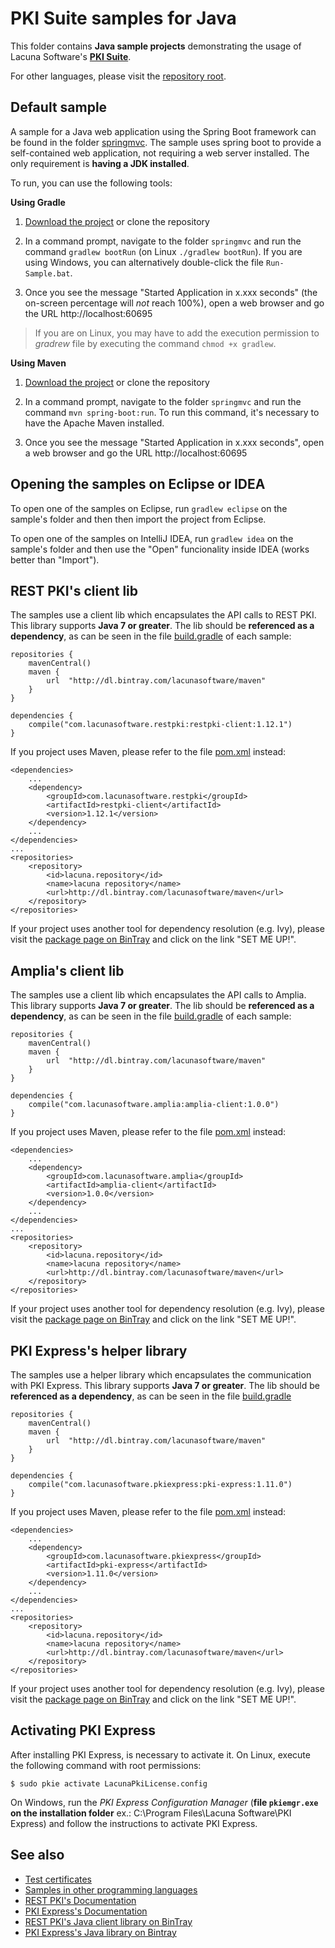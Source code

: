 # PKI Suite samples for Java

This folder contains **Java sample projects** demonstrating the usage of Lacuna Software's
**[PKI Suite](https://www.lacunasoftware.com/pki-suite)**.

For other languages, please visit the [repository root](https://github.com/LacunaSoftware/PkiSuiteSamples).

Default sample
--------------

A sample for a Java web application using the Spring Boot framework can be found in the folder
[springmvc](springmvc/). The sample uses spring boot to provide a self-contained web application,
not requiring a web server installed. The only requirement is **having a JDK installed**.

To run, you can use the following tools:

**Using Gradle**

1. [Download the project](https://github.com/LacunaSoftware/PkiSuiteSamples/archive/master.zip)
   or clone the repository
   
1. In a command prompt, navigate to the folder `springmvc` and run the command
   `gradlew bootRun` (on Linux `./gradlew bootRun`). If you are using Windows, you can alternatively
   double-click the file `Run-Sample.bat`.
  
1. Once you see the message "Started Application in x.xxx seconds" (the on-screen percentage
   will *not* reach 100%), open a web browser and go the URL http://localhost:60695
   
> If you are on Linux, you may have to add the execution permission to *gradrew* file by executing
the command `chmod +x gradlew`.

**Using Maven**

1. [Download the project](https://github.com/LacunaSoftware/PkiSuiteSamples/archive/master.zip)
   or clone the repository

1. In a command prompt, navigate to the folder `springmvc` and run the command
   `mvn spring-boot:run`. To run this command, it's necessary to have the Apache Maven installed.
   
1. Once you see the message "Started Application in x.xxx seconds", open a web browser and go the URL
   http://localhost:60695

Opening the samples on Eclipse or IDEA
--------------------------------------

To open one of the samples on Eclipse, run `gradlew eclipse` on the sample's folder and then
then import the project from Eclipse.

To open one of the samples on IntelliJ IDEA, run `gradlew idea` on the sample's folder
and then use the "Open" funcionality inside IDEA (works better than "Import").

REST PKI's client lib
---------------------

The samples use a client lib which encapsulates the API calls to REST PKI. This library
supports **Java 7 or greater**. The lib should be **referenced as a dependency**, as can
be seen in the file [build.gradle](springmvc/build.gradle) of each sample:

	repositories {
		mavenCentral()
		maven {
			url  "http://dl.bintray.com/lacunasoftware/maven" 
		}
	} 

	dependencies {
		compile("com.lacunasoftware.restpki:restpki-client:1.12.1")
	}

If you project uses Maven, please refer to the file [pom.xml](springmvc/pom.xml) instead:

	<dependencies>
		...
		<dependency>
			<groupId>com.lacunasoftware.restpki</groupId>
			<artifactId>restpki-client</artifactId>
			<version>1.12.1</version>
		</dependency>
		...
	</dependencies>
	...
	<repositories>
		<repository>
			<id>lacuna.repository</id>
			<name>lacuna repository</name>
			<url>http://dl.bintray.com/lacunasoftware/maven</url>
		</repository>
	</repositories>

If your project uses another tool for dependency resolution (e.g. Ivy), please visit the
[package page on BinTray](https://bintray.com/lacunasoftware/maven/restpki-client) and click on
the link "SET ME UP!".

Amplia's client lib
---------------------

The samples use a client lib which encapsulates the API calls to Amplia. This library
supports **Java 7 or greater**. The lib should be **referenced as a dependency**, as can
be seen in the file [build.gradle](springmvc/build.gradle) of each sample:

	repositories {
		mavenCentral()
		maven {
			url  "http://dl.bintray.com/lacunasoftware/maven" 
		}
	} 

	dependencies {
		compile("com.lacunasoftware.amplia:amplia-client:1.0.0")
	}

If you project uses Maven, please refer to the file [pom.xml](springmvc/pom.xml) instead:

	<dependencies>
		...
		<dependency>
			<groupId>com.lacunasoftware.amplia</groupId>
			<artifactId>amplia-client</artifactId>
			<version>1.0.0</version>
		</dependency>
		...
	</dependencies>
	...
	<repositories>
		<repository>
			<id>lacuna.repository</id>
			<name>lacuna repository</name>
			<url>http://dl.bintray.com/lacunasoftware/maven</url>
		</repository>
	</repositories>

If your project uses another tool for dependency resolution (e.g. Ivy), please visit the
[package page on BinTray](https://bintray.com/lacunasoftware/maven/amplia-client) and click on
the link "SET ME UP!".

PKI Express's helper library
----------------------------

The samples use a helper library which encapsulates the communication with PKI Express. This library
supports **Java 7 or greater**. The lib should be **referenced as a dependency**, as can be seen in the
file [build.gradle](springmvc/build.gradle)

	repositories {
		mavenCentral()
		maven {
			url  "http://dl.bintray.com/lacunasoftware/maven" 
		}
	} 

	dependencies {
		compile("com.lacunasoftware.pkiexpress:pki-express:1.11.0")
	}

If you project uses Maven, please refer to the file [pom.xml](springmvc/pom.xml) instead:

	<dependencies>
		...
		<dependency>
			<groupId>com.lacunasoftware.pkiexpress</groupId>
			<artifactId>pki-express</artifactId>
			<version>1.11.0</version>
		</dependency>
		...
	</dependencies>
	...
	<repositories>
		<repository>
			<id>lacuna.repository</id>
			<name>lacuna repository</name>
			<url>http://dl.bintray.com/lacunasoftware/maven</url>
		</repository>
	</repositories>

If your project uses another tool for dependency resolution (e.g. Ivy), please visit the
[package page on BinTray](https://bintray.com/lacunasoftware/maven/pki-express) and click on
the link "SET ME UP!".

Activating PKI Express
----------------------

After installing PKI Express, is necessary to activate it. On Linux, execute the following
command with root permissions:

	$ sudo pkie activate LacunaPkiLicense.config
	
On Windows, run the _PKI Express Configuration Manager_ (**file `pkiemgr.exe` on the installation folder** 
ex.: C:\Program Files\Lacuna Software\PKI Express) and follow the instructions to activate PKI Express.

See also
--------

* [Test certificates](https://docs.lacunasoftware.com/articles/pki-guide/test-certs)
* [Samples in other programming languages](https://github.com/LacunaSoftware/PkiSuiteSamples)
* [REST PKI's Documentation](http://docs.lacunasoftware.com/en-us/articles/rest-pki/java/index.html)
* [PKI Express's Documentation](http://docs.lacunasoftware.com/en-us/articles/pki-express/java/index.html)
* [REST PKI's Java client library on BinTray](https://bintray.com/lacunasoftware/maven/restpki-client)
* [PKI Express's Java library on Bintray](https://bintray.com/lacunasoftware/maven/pki-express)